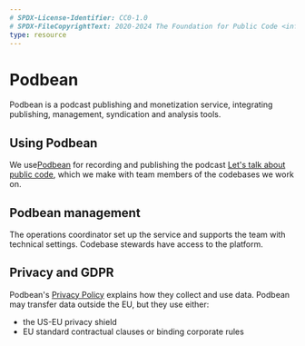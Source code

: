 ```yaml
---
# SPDX-License-Identifier: CC0-1.0
# SPDX-FileCopyrightText: 2020-2024 The Foundation for Public Code <info@publiccode.net>
type: resource
---
```


# Podbean

Podbean is a podcast publishing and monetization service, integrating publishing, management, syndication and analysis tools.

## Using Podbean

We use[Podbean](https://www.podbean.com/) for recording and publishing the podcast [Let's talk about public code](https://podcast.publiccode.net/), which we make with team members of the codebases we work on.

## Podbean management

The operations coordinator set up the service and supports the team with technical settings. Codebase stewards have access to the platform.

## Privacy and GDPR

Podbean's [Privacy Policy](https://www.podbean.com/privacy) explains how they collect and use data. Podbean may transfer data outside the EU, but they use either:

* the US-EU privacy shield
* EU standard contractual clauses or binding corporate rules

